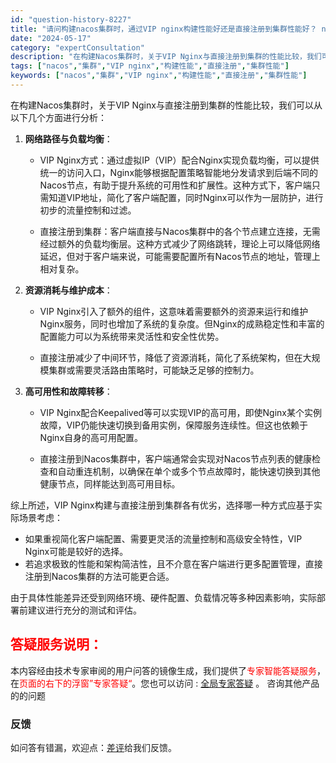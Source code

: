 ```yaml
---
id: "question-history-8227"
title: "请问构建nacos集群时，通过VIP nginx构建性能好还是直接注册到集群性能好？ nacos-opensource"
date: "2024-05-17"
category: "expertConsultation"
description: "在构建Nacos集群时，关于VIP Nginx与直接注册到集群的性能比较，我们可以从以下几个方面进行分析：1. **网络路径与负载均衡**：   - VIP Nginx方式：通过虚拟IP（VIP）配合Nginx实现负载均衡，可以提供统一的访问入口，Nginx能够根据配置策略智能地分发请求到后端不同的"
tags: ["nacos","集群","VIP nginx","构建性能","直接注册","集群性能"]
keywords: ["nacos","集群","VIP nginx","构建性能","直接注册","集群性能"]
---
```


在构建Nacos集群时，关于VIP Nginx与直接注册到集群的性能比较，我们可以从以下几个方面进行分析：

1. **网络路径与负载均衡**：
   - VIP Nginx方式：通过虚拟IP（VIP）配合Nginx实现负载均衡，可以提供统一的访问入口，Nginx能够根据配置策略智能地分发请求到后端不同的Nacos节点，有助于提升系统的可用性和扩展性。这种方式下，客户端只需知道VIP地址，简化了客户端配置，同时Nginx可以作为一层防护，进行初步的流量控制和过滤。
   
   - 直接注册到集群：客户端直接与Nacos集群中的各个节点建立连接，无需经过额外的负载均衡层。这种方式减少了网络跳转，理论上可以降低网络延迟，但对于客户端来说，可能需要配置所有Nacos节点的地址，管理上相对复杂。

2. **资源消耗与维护成本**：
   - VIP Nginx引入了额外的组件，这意味着需要额外的资源来运行和维护Nginx服务，同时也增加了系统的复杂度。但Nginx的成熟稳定性和丰富的配置能力可以为系统带来灵活性和安全性优势。
   
   - 直接注册减少了中间环节，降低了资源消耗，简化了系统架构，但在大规模集群或需要灵活路由策略时，可能缺乏足够的控制力。

3. **高可用性和故障转移**：
   - VIP Nginx配合Keepalived等可以实现VIP的高可用，即使Nginx某个实例故障，VIP仍能快速切换到备用实例，保障服务连续性。但这也依赖于Nginx自身的高可用配置。
   
   - 直接注册到Nacos集群中，客户端通常会实现对Nacos节点列表的健康检查和自动重连机制，以确保在单个或多个节点故障时，能快速切换到其他健康节点，同样能达到高可用目标。

综上所述，VIP Nginx构建与直接注册到集群各有优劣，选择哪一种方式应基于实际场景考虑：
- 如果重视简化客户端配置、需要更灵活的流量控制和高级安全特性，VIP Nginx可能是较好的选择。
- 若追求极致的性能和架构简洁性，且不介意在客户端进行更多配置管理，直接注册到Nacos集群的方法可能更合适。

由于具体性能差异还受到网络环境、硬件配置、负载情况等多种因素影响，实际部署前建议进行充分的测试和评估。
## <font color="#FF0000">答疑服务说明：</font> 

本内容经由技术专家审阅的用户问答的镜像生成，我们提供了<font color="#FF0000">专家智能答疑服务</font>，在<font color="#FF0000">页面的右下的浮窗”专家答疑“</font>。您也可以访问 : [全局专家答疑](https://opensource.alibaba.com/chatBot) 。 咨询其他产品的的问题

### 反馈
如问答有错漏，欢迎点：[差评](https://ai.nacos.io/user/feedbackByEnhancerGradePOJOID?enhancerGradePOJOId=13580)给我们反馈。
